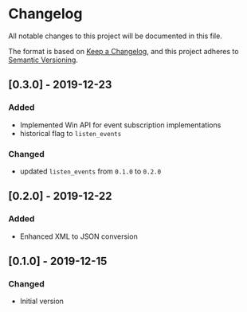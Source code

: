 # Changelog
All notable changes to this project will be documented in this file.

The format is based on [Keep a Changelog](https://keepachangelog.com/en/1.0.0/),
and this project adheres to [Semantic Versioning](https://semver.org/spec/v2.0.0.html).

## [0.3.0] - 2019-12-23
### Added
- Implemented Win API for event subscription implementations
- historical flag to `listen_events`

### Changed
- updated `listen_events` from `0.1.0` to `0.2.0`

## [0.2.0] - 2019-12-22
### Added
- Enhanced XML to JSON conversion

## [0.1.0] - 2019-12-15
### Changed
- Initial version